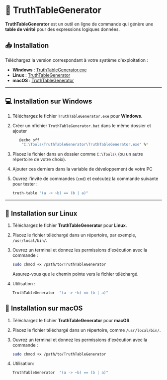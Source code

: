 # 🧮 TruthTableGenerator

**TruthTableGenerator** est un outil en ligne de commande qui génère une **table de vérité** pour des expressions logiques données.

## 📥 Installation

Téléchargez la version correspondant à votre système d'exploitation :

- **Windows** : [TruthTableGenerator.exe](https://github.com/Fenitr/Boolean/blob/master/path/winx64/TruthTableGenerator.exe)
- **Linux** : [TruthTableGenerator](https://github.com/Fenitr/Boolean/blob/master/path/linux64/TruthTableGenerator)
- **macOS** : [TruthTableGenerator](https://github.com/Fenitr/Boolean/blob/master/path/macOs64/TruthTableGenerator)

---

## 💻 Installation sur **Windows**

1. Téléchargez le fichier `TruthTableGenerator.exe` pour **Windows**.
2. Créer un nfichier `TruthTableGenerator.bat` dans le même dossier et ajouter
    ```sh
       @echo off
        "C:\Tools\TruthTableGenerator\TruthTableGenerator.exe" %*
    ```
4. Placez le fichier dans un dossier comme `C:\Tools\` (ou un autre répertoire de votre choix).
5. Ajouter ces derniers dans la variable de développement de votre PC
6. Ouvrez l'invite de commandes (`cmd`) et exécutez la commande suivante pour tester :

    ```sh
    truth-table "(a -> ~b) == (b | a)"
    ```

---

## 🐧 Installation sur **Linux**

1. Téléchargez le fichier **TruthTableGenerator** pour **Linux**.
2. Placez le fichier téléchargé dans un répertoire, par exemple, `/usr/local/bin/`.
3. Ouvrez un terminal et donnez les permissions d'exécution avec la commande :

    ```sh
    sudo chmod +x /path/to/TruthTableGenerator
    ```

    Assurez-vous que le chemin pointe vers le fichier téléchargé.

4. Utilisation :


     ```sh
     TruthTableGenerator  "(a -> ~b) == (b | a)"
     ```


## 🍏 Installation sur **macOS**

1. Téléchargez le fichier **TruthTableGenerator** pour **macOS**.
2. Placez le fichier téléchargé dans un répertoire, comme `/usr/local/bin/`.
3. Ouvrez un terminal et donnez les permissions d'exécution avec la commande :

    ```sh
    sudo chmod +x /path/to/TruthTableGenerator
    ```

4. Utilisation:

    ```sh
   TruthTableGenerator  "(a -> ~b) == (b | a)"
    ```
